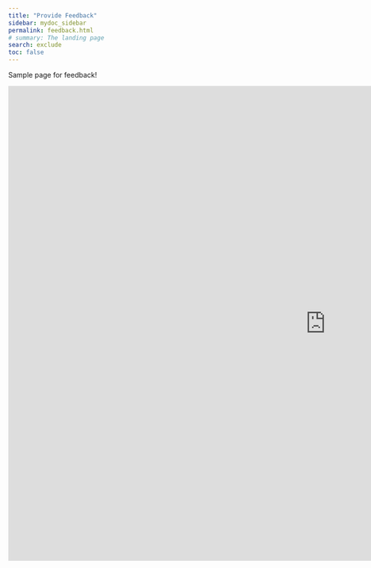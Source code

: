 ```yaml
---
title: "Provide Feedback"
sidebar: mydoc_sidebar
permalink: feedback.html
# summary: The landing page
search: exclude
toc: false
---
```


<p>
Sample page for feedback!
</p>

<iframe src="https://forms.gle/wGwpFssAY8gWH7bx6" width="1280" height="959" frameborder="0" marginheight="0" marginwidth="0">Loading…</iframe>

<script>
    $("#tg-sb-sidebar").toggle();
    $("#tg-sb-content").toggleClass('col-md-9');
    $("#tg-sb-content").toggleClass('col-md-12');
    $("#tg-sb-icon").toggleClass('fa-toggle-on');
    $("#tg-sb-icon").toggleClass('fa-toggle-off');
</script>
